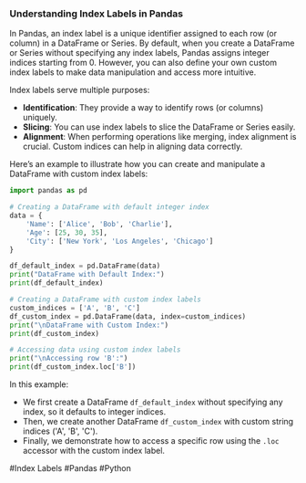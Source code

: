 ### Understanding Index Labels in Pandas

In Pandas, an index label is a unique identifier assigned to each row (or column) in a DataFrame or Series. By default, when you create a DataFrame or Series without specifying any index labels, Pandas assigns integer indices starting from 0. However, you can also define your own custom index labels to make data manipulation and access more intuitive.

Index labels serve multiple purposes:
- **Identification**: They provide a way to identify rows (or columns) uniquely.
- **Slicing**: You can use index labels to slice the DataFrame or Series easily.
- **Alignment**: When performing operations like merging, index alignment is crucial. Custom indices can help in aligning data correctly.

Here’s an example to illustrate how you can create and manipulate a DataFrame with custom index labels:

```python
import pandas as pd

# Creating a DataFrame with default integer index
data = {
    'Name': ['Alice', 'Bob', 'Charlie'],
    'Age': [25, 30, 35],
    'City': ['New York', 'Los Angeles', 'Chicago']
}

df_default_index = pd.DataFrame(data)
print("DataFrame with Default Index:")
print(df_default_index)

# Creating a DataFrame with custom index labels
custom_indices = ['A', 'B', 'C']
df_custom_index = pd.DataFrame(data, index=custom_indices)
print("\nDataFrame with Custom Index:")
print(df_custom_index)

# Accessing data using custom index labels
print("\nAccessing row 'B':")
print(df_custom_index.loc['B'])
```

In this example:
- We first create a DataFrame `df_default_index` without specifying any index, so it defaults to integer indices.
- Then, we create another DataFrame `df_custom_index` with custom string indices ('A', 'B', 'C').
- Finally, we demonstrate how to access a specific row using the `.loc` accessor with the custom index label.

#Index Labels #Pandas #Python